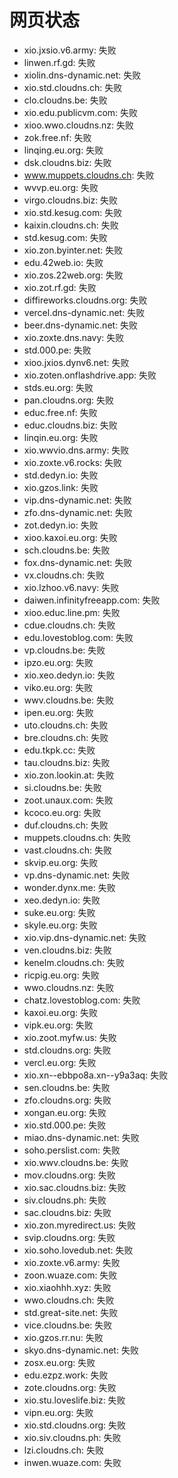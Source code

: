 # 网页状态
- xio.jxsio.v6.army: 失败
- linwen.rf.gd: 失败
- xiolin.dns-dynamic.net: 失败
- xio.std.cloudns.ch: 失败
- clo.cloudns.be: 失败
- xio.edu.publicvm.com: 失败
- xioo.wwo.cloudns.nz: 失败
- zok.free.nf: 失败
- linqing.eu.org: 失败
- dsk.cloudns.biz: 失败
- www.muppets.cloudns.ch: 失败
- wvvp.eu.org: 失败
- virgo.cloudns.biz: 失败
- xio.std.kesug.com: 失败
- kaixin.cloudns.ch: 失败
- std.kesug.com: 失败
- xio.zon.byinter.net: 失败
- edu.42web.io: 失败
- xio.zos.22web.org: 失败
- xio.zot.rf.gd: 失败
- diffireworks.cloudns.org: 失败
- vercel.dns-dynamic.net: 失败
- beer.dns-dynamic.net: 失败
- xio.zoxte.dns.navy: 失败
- std.000.pe: 失败
- xioo.jxios.dynv6.net: 失败
- xio.zoten.onflashdrive.app: 失败
- stds.eu.org: 失败
- pan.cloudns.org: 失败
- educ.free.nf: 失败
- educ.cloudns.biz: 失败
- linqin.eu.org: 失败
- xio.wwvio.dns.army: 失败
- xio.zoxte.v6.rocks: 失败
- std.dedyn.io: 失败
- xio.gzos.link: 失败
- vip.dns-dynamic.net: 失败
- zfo.dns-dynamic.net: 失败
- zot.dedyn.io: 失败
- xioo.kaxoi.eu.org: 失败
- sch.cloudns.be: 失败
- fox.dns-dynamic.net: 失败
- vx.cloudns.ch: 失败
- xio.lzhoo.v6.navy: 失败
- daiwen.infinityfreeapp.com: 失败
- xioo.educ.line.pm: 失败
- cdue.cloudns.ch: 失败
- edu.lovestoblog.com: 失败
- vp.cloudns.be: 失败
- ipzo.eu.org: 失败
- xio.xeo.dedyn.io: 失败
- viko.eu.org: 失败
- wwv.cloudns.be: 失败
- ipen.eu.org: 失败
- uto.cloudns.ch: 失败
- bre.cloudns.ch: 失败
- edu.tkpk.cc: 失败
- tau.cloudns.biz: 失败
- xio.zon.lookin.at: 失败
- si.cloudns.be: 失败
- zoot.unaux.com: 失败
- kcoco.eu.org: 失败
- duf.cloudns.ch: 失败
- muppets.cloudns.ch: 失败
- vast.cloudns.ch: 失败
- skvip.eu.org: 失败
- vp.dns-dynamic.net: 失败
- wonder.dynx.me: 失败
- xeo.dedyn.io: 失败
- suke.eu.org: 失败
- skyle.eu.org: 失败
- xio.vip.dns-dynamic.net: 失败
- ven.cloudns.biz: 失败
- kenelm.cloudns.ch: 失败
- ricpig.eu.org: 失败
- wwo.cloudns.nz: 失败
- chatz.lovestoblog.com: 失败
- kaxoi.eu.org: 失败
- vipk.eu.org: 失败
- xio.zoot.myfw.us: 失败
- std.cloudns.org: 失败
- vercl.eu.org: 失败
- xio.xn--ebbpo8a.xn--y9a3aq: 失败
- sen.cloudns.be: 失败
- zfo.cloudns.org: 失败
- xongan.eu.org: 失败
- xio.std.000.pe: 失败
- miao.dns-dynamic.net: 失败
- soho.perslist.com: 失败
- xio.wwv.cloudns.be: 失败
- mov.cloudns.org: 失败
- xio.sac.cloudns.biz: 失败
- siv.cloudns.ph: 失败
- sac.cloudns.biz: 失败
- xio.zon.myredirect.us: 失败
- svip.cloudns.org: 失败
- xio.soho.lovedub.net: 失败
- xio.zoxte.v6.army: 失败
- zoon.wuaze.com: 失败
- xio.xiaohhh.xyz: 失败
- wwo.cloudns.ch: 失败
- std.great-site.net: 失败
- vice.cloudns.be: 失败
- xio.gzos.rr.nu: 失败
- skyo.dns-dynamic.net: 失败
- zosx.eu.org: 失败
- edu.ezpz.work: 失败
- zote.cloudns.org: 失败
- xio.stu.loveslife.biz: 失败
- vipn.eu.org: 失败
- xio.std.cloudns.org: 失败
- xio.siv.cloudns.ph: 失败
- lzi.cloudns.ch: 失败
- inwen.wuaze.com: 失败
